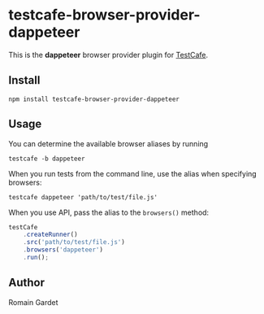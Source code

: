# testcafe-browser-provider-dappeteer

This is the **dappeteer** browser provider plugin for [TestCafe](http://devexpress.github.io/testcafe).

## Install

```
npm install testcafe-browser-provider-dappeteer
```

## Usage


You can determine the available browser aliases by running
```
testcafe -b dappeteer
```

When you run tests from the command line, use the alias when specifying browsers:

```
testcafe dappeteer 'path/to/test/file.js'
```


When you use API, pass the alias to the `browsers()` method:

```js
testCafe
    .createRunner()
    .src('path/to/test/file.js')
    .browsers('dappeteer')
    .run();
```

## Author
Romain Gardet

